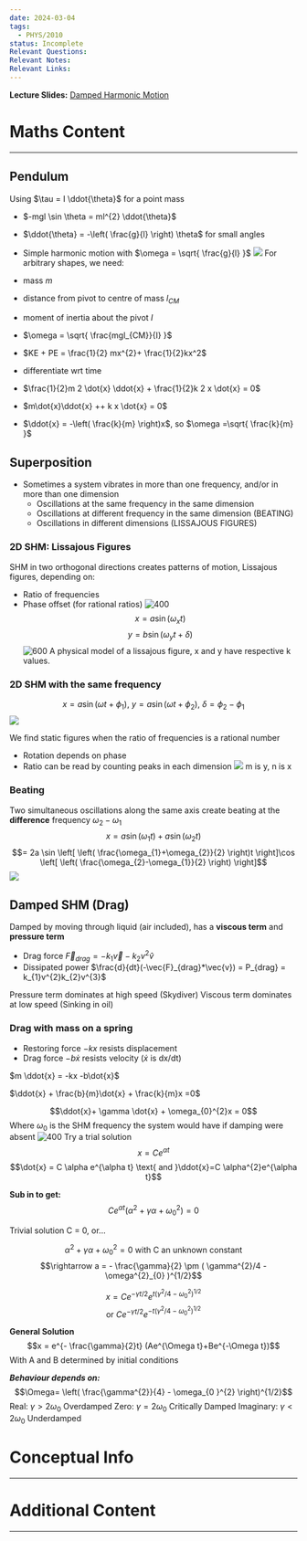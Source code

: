 ```yaml
---
date: 2024-03-04
tags:
  - PHYS/2010
status: Incomplete
Relevant Questions: 
Relevant Notes: 
Relevant Links:
---
```

**Lecture Slides:**
[Damped Harmonic Motion](Attachments/PHYS2010%20Week%202.pdf)
# Maths Content
---

## Pendulum
Using $\tau = I \ddot{\theta}$ for a point mass
- $-mgl \sin \theta = ml^{2} \ddot{\theta}$
- $\ddot{\theta} = -\left( \frac{g}{l} \right) \theta$ for small angles
- Simple harmonic motion with $\omega = \sqrt{ \frac{g}{l} }$
![](Attachments/Pasted%20image%2020240311201316.png)
For arbitrary shapes, we need:
- mass $m$
- distance from pivot to centre of mass $l_{CM}$
- moment of inertia about the pivot $I$
- $\omega = \sqrt{ \frac{mgl_{CM}}{I} }$

- $KE + PE = \frac{1}{2} mx^{2}+ \frac{1}{2}kx^2$
- differentiate wrt time
- $\frac{1}{2}m 2 \dot{x} \ddot{x} + \frac{1}{2}k 2 x \dot{x} = 0$
- $m\dot{x}\ddot{x} ++ k x \dot{x} = 0$
- $\ddot{x} = -\left( \frac{k}{m} \right)x$, so $\omega =\sqrt{ \frac{k}{m} }$


## Superposition
- Sometimes a system vibrates in more than one frequency, and/or in more than one dimension
	- Oscillations at the same frequency in the same dimension
	- Oscillations at different frequency in the same dimension (BEATING)
	- Oscillations in different dimensions (LISSAJOUS FIGURES)

### 2D SHM: Lissajous Figures
SHM in two orthogonal directions creates patterns of motion, Lissajous figures, depending on:
- Ratio of frequencies
- Phase offset (for rational ratios)
![400](Attachments/Pasted%20image%2020240311202555.png)
$$x = a \sin (\omega_{x}t)$$
$$y = b \sin (\omega_{y}t + \delta)$$
![600](Attachments/Pasted%20image%2020240311202714.png)
A physical model of a lissajous figure, x and y have respective k values.

### 2D SHM with the same frequency
$$x = a \sin(\omega t+\phi_{1})\text{, } y=a \sin (\omega t + \phi_{2})\text{, }  \delta = \phi_{2}-\phi_{1}$$
![](Attachments/Pasted%20image%2020240311202858.png)

We find static figures when the ratio of frequencies is a rational number
- Rotation depends on phase
- Ratio can be read by counting peaks in each dimension
![](Attachments/Pasted%20image%2020240311203246.png)
m is y, n is x

### Beating
Two simultaneous oscillations along the same axis create beating at the **difference** frequency
$\omega_{2}-\omega_{1}$
$$x = a \sin(\omega_{1}t) + a \sin (\omega_{2}t)$$
$$= 2a \sin \left[ \left( \frac{\omega_{1}+\omega_{2}}{2} \right)t \right]\cos \left[ \left( \frac{\omega_{2}-\omega_{1}}{2} \right) \right]$$
![](Attachments/Pasted%20image%2020240311203912.png)

## Damped SHM (Drag)
Damped by moving through liquid (air included), has a **viscous term** and **pressure term**
- Drag force $\vec{F}_{drag} = -k_{1}\vec{v} - k_{2}v^{2}\hat{v}$
- Dissipated power $\frac{d}{dt}(-\vec{F}_{drag}*\vec{v}) = P_{drag} = k_{1}v^{2}k_{2}v^{3}$

Pressure term dominates at high speed (Skydiver)
Viscous term dominates at low speed (Sinking in oil)


### Drag with mass on a spring

- Restoring force $-kx$ resists displacement
- Drag force $-b \dot{x}$ resists velocity ($\dot{x}$ is dx/dt)

$m \ddot{x} = -kx -b\dot{x}$

$\ddot{x} + \frac{b}{m}\dot{x} + \frac{k}{m}x =0$

$$\ddot{x}+ \gamma \dot{x} + \omega_{0}^{2}x = 0$$
Where $\omega_{0}$ is the SHM frequency the system would have if damping were absent
![400](Attachments/Pasted%20image%2020240311204956.png)
Try a trial solution
$$x  = Ce^{\alpha t}$$
$$\dot{x} = C \alpha e^{\alpha t} \text{ and }\ddot{x}=C \alpha^{2}e^{\alpha t}$$

**Sub in to get:**
$$C e^{\alpha t}(\alpha^{2}+\gamma \alpha + \omega_{0}^{2})=0$$

Trivial solution C = 0, or...

$$\alpha^{2}+\gamma \alpha  + \omega_{0}^{2} = 0 \text{ with C an unknown constant}$$
$$\rightarrow a = - \frac{\gamma}{2} \pm ( \gamma^{2}/4 - \omega^{2}_{0} )^{1/2}$$

$$x = Ce^{-\gamma t/2}e^{t (\gamma^{2} / 4-\omega_{0}^{2})^{1/2}}$$
$$\text{or } Ce^{-\gamma t/2}e^{-t(\gamma^2/4-\omega_{0}^2)^{1/2}}$$

**General Solution**
$$x = e^{- \frac{\gamma}{2}t} (Ae^{\Omega t}+Be^{-\Omega t})$$
With A and B determined by initial conditions

***Behaviour depends on:***
$$\Omega= \left( \frac{\gamma^{2}}{4} - \omega_{0 }^{2} \right)^{1/2}$$
Real: $\gamma > 2 \omega_{0}$ Overdamped
Zero: $\gamma = 2 \omega_{0}$ Critically Damped
Imaginary: $\gamma < 2 \omega_{0}$ Underdamped



# Conceptual Info
---



# Additional Content
---
